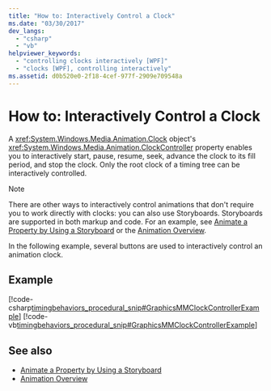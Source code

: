 ```yaml
---
title: "How to: Interactively Control a Clock"
ms.date: "03/30/2017"
dev_langs: 
  - "csharp"
  - "vb"
helpviewer_keywords: 
  - "controlling clocks interactively [WPF]"
  - "clocks [WPF], controlling interactively"
ms.assetid: d0b520e0-2f18-4cef-977f-2909e709548a
---
```

# How to: Interactively Control a Clock
A <xref:System.Windows.Media.Animation.Clock> object's <xref:System.Windows.Media.Animation.ClockController> property enables you to interactively start, pause, resume, seek, advance the clock to its fill period, and stop the clock. Only the root clock of a timing tree can be interactively controlled.  
  
> [!NOTE]
>  There are other ways to interactively control animations that don't require you to work directly with clocks: you can also use Storyboards. Storyboards are supported in both markup and code. For an example, see [Animate a Property by Using a Storyboard](../../../../docs/framework/wpf/graphics-multimedia/how-to-animate-a-property-by-using-a-storyboard.md) or the [Animation Overview](../../../../docs/framework/wpf/graphics-multimedia/animation-overview.md).  
  
 In the following example, several buttons are used to interactively control an animation clock.  
  
## Example  
 [!code-csharp[timingbehaviors_procedural_snip#GraphicsMMClockControllerExample](../../../../samples/snippets/csharp/VS_Snippets_Wpf/timingbehaviors_procedural_snip/CSharp/ClockControllerExample.cs#graphicsmmclockcontrollerexample)]
 [!code-vb[timingbehaviors_procedural_snip#GraphicsMMClockControllerExample](../../../../samples/snippets/visualbasic/VS_Snippets_Wpf/timingbehaviors_procedural_snip/visualbasic/clockcontrollerexample.vb#graphicsmmclockcontrollerexample)]  
  
## See also
- [Animate a Property by Using a Storyboard](../../../../docs/framework/wpf/graphics-multimedia/how-to-animate-a-property-by-using-a-storyboard.md)
- [Animation Overview](../../../../docs/framework/wpf/graphics-multimedia/animation-overview.md)
